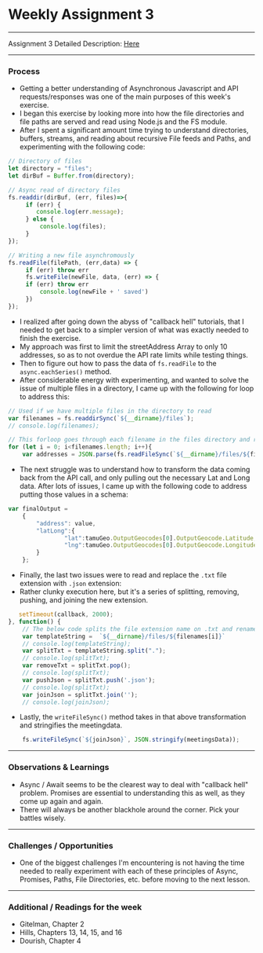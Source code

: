 # Weekly Assignment 3
---
Assignment 3 Detailed Description: [Here](https://github.com/leeallennyc/data-structures-fall-2020/blob/master/week3/week3_assignment.md)

--- 
### Process
* Getting a better understanding of Asynchronous Javascript and API requests/responses was one of the main purposes of this week's exercise.
* I began this exercise by looking more into how the file directories and file paths are served and read using Node.js and the FS module. 
* After I spent a significant amount time trying to understand directories, buffers, streams, and reading about recursive File feeds and Paths, and experimenting with the following code: 
```js
// Directory of files
let directory = "files";
let dirBuf = Buffer.from(directory);

// Async read of directory files
fs.readdir(dirBuf, (err, files)=>{
     if (err) {
        console.log(err.message);
     } else {
         console.log(files);
     }
});

// Writing a new file asynchromously
fs.readFile(filePath, (err,data) => {
     if (err) throw err
     fs.writeFile(newFile, data, (err) => {
     if (err) throw err
         console.log(newFile + ' saved')
     })
});
```

* I realized after going down the abyss of "callback hell" tutorials, that I needed to get back to a simpler version of what was exactly needed to finish the exercise. 
* My approach was first to limit the streetAddress Array to only 10 addresses, so as to not overdue the API rate limits while testing things. 
* Then to figure out how to pass the data of `fs.readFile` to the `async.eachSeries()` method.
* After considerable energy with experimenting, and wanted to solve the issue of multiple files in a directory, I came up with the following for loop to address this:

```js
// Used if we have multiple files in the directory to read
var filenames = fs.readdirSync(`${__dirname}/files`); 
// console.log(filenames);

// This forloop goes through each filename in the files directory and reads each file and return its contents.
for (let i = 0; i<filenames.length; i++){
    var addresses = JSON.parse(fs.readFileSync(`${__dirname}/files/${filenames[i]}`));

```  
 * The next struggle was to understand how to transform the data coming back from the API call, and only pulling out the necessary Lat and Long data. After lots of issues, I came up with the following code to address putting those values in a schema:

```js
var finalOutput =
    {
        "address": value,
        "latLong":{
                "lat":tamuGeo.OutputGeocodes[0].OutputGeocode.Latitude,
                "lng":tamuGeo.OutputGeocodes[0].OutputGeocode.Longitude
        }
    };
```

* Finally, the last two issues were to read and replace the `.txt` file extension with `.json` extension:
* Rather clunky execution here, but it's a series of splitting, removing, pushing, and joining the new extension.
```js
   setTimeout(callback, 2000);
}, function() {
    // The below code splits the file extension name on .txt and renames a new file with .json as extension. 
    var templateString =  `${__dirname}/files/${filenames[i]}`
    // console.log(templateString);
    var splitTxt = templateString.split(".");
    // console.log(splitTxt);
    var removeTxt = splitTxt.pop();
    // console.log(splitTxt);
    var pushJson = splitTxt.push('.json');
    // console.log(splitTxt);
    var joinJson = splitTxt.join('');
    // console.log(joinJson);
```

* Lastly, the `writeFileSync()` method takes in that above transformation and stringifies the meetingdata.

```js
    fs.writeFileSync(`${joinJson}`, JSON.stringify(meetingsData));
```
--- 
### Observations & Learnings
* Async / Await seems to be the clearest way to deal with "callback hell" problem. Promises are essential to understanding this as well, as they come up again and again.
* There will always be another blackhole around the corner. Pick your battles wisely. 
---
### Challenges / Opportunities
* One of the biggest challenges I'm encountering is not having the time needed to really experiment with each of these principles of Async, Promises, Paths, File Directories, etc. before moving to the next lesson.  
---
### Additional / Readings for the week
* Gitelman, Chapter 2
* Hills, Chapters 13, 14, 15, and 16
* Dourish, Chapter 4

